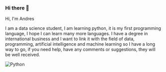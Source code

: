 ### Hi there 👋


Hi, I'm Andres

I am a data science student, I am learning python, it is my first programming language, I hope I can learn many more languages.
I have a degree in international business and I want to link it with the field of data, programming, artificial intelligence and machine learning so I have a long way to go, if you need help, have any comments or suggestions, they will be well received.

![Python](https://www.python.org/static/community_logos/python-logo.png "Python")
